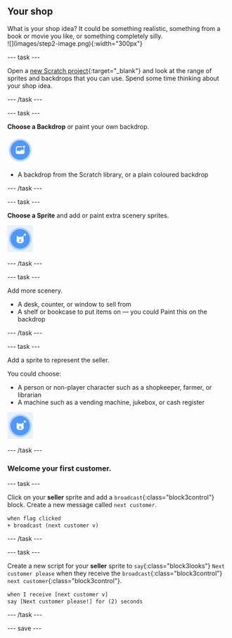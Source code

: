 ## Your shop

<div style="display: flex; flex-wrap: wrap">
<div style="flex-basis: 200px; flex-grow: 1; margin-right: 15px;">
What is your shop idea? It could be something realistic, something from a book or movie you like, or something completely silly.
</div>
<div>
![](images/step2-image.png){:width="300px"}
</div>
</div>

--- task ---

Open a [new Scratch project](http://rpf.io/scratch-new){:target="_blank"} and look at the range of sprites and backdrops that you can use. Spend some time thinking about your shop idea.

--- /task ---

--- task ---

**Choose a Backdrop** or paint your own backdrop.

![](images/choose-backdrop-icon.png)

+ A backdrop from the Scratch library, or a plain coloured backdrop

--- /task ---

--- task ---

**Choose a Sprite** and add or paint extra scenery sprites.

![](images/choose-sprite-icon.png)

--- /task ---

--- task ---

Add more scenery.
+ A desk, counter, or window to sell from
+ A shelf or bookcase to put items on — you could Paint this on the backdrop

--- /task ---

--- task ---

Add a sprite to represent the seller. 

You could choose:
+ A person or non-player character such as a shopkeeper, farmer, or librarian
+ A machine such as a vending machine, jukebox, or cash register

![](images/choose-sprite-icon.png)

--- /task ---

### Welcome your first customer.

--- task ---

Click on your **seller** sprite and add a `broadcast`{:class="block3control"} block. Create a new message called `next customer`.

```blocks3
when flag clicked
+ broadcast (next customer v)
```

--- /task ---

--- task ---

Create a new script for your **seller** sprite to `say`{:class="block3looks"} `Next customer please` when they receive the `broadcast`{:class="block3control"} `next customer`{:class="block3control"}.

```blocks3
when I receive [next customer v] 
say [Next customer please!] for (2) seconds
```

--- /task ---

--- save ---

